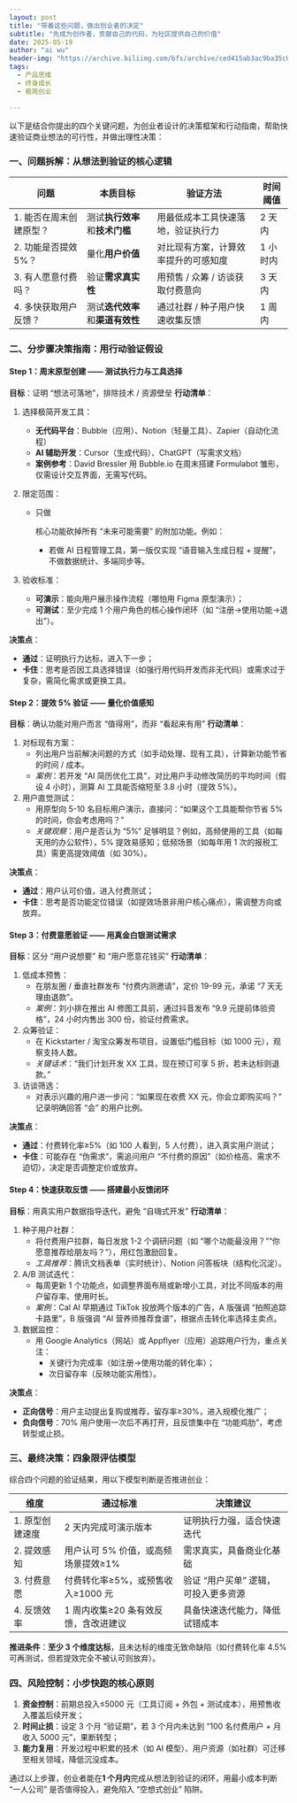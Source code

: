 ```yaml
---
layout: post
title: "带着这些问题，做出创业者的决定"
subtitle: "先成为创作者，贡献自己的代码，为社区提供自己的价值"
date: 2025-05-19
author: "ai wu"
header-img: "https://archive.biliimg.com/bfs/archive/ced415ab3ac9ba35c050e32dffe15f8197db9ec8.png"
tags:
  - 产品思维
  - 终身成长
  - 极简创业

---
```


以下是结合你提出的四个关键问题，为创业者设计的决策框架和行动指南，帮助快速验证商业想法的可行性，并做出理性决策：

### **一、问题拆解：从想法到验证的核心逻辑**

| **问题**                | **本质目标**                     | **验证方法**                         | **时间阈值** |
| ----------------------- | -------------------------------- | ------------------------------------ | ------------ |
| 1. 能否在周末创建原型？ | 测试**执行效率**和**技术门槛**   | 用最低成本工具快速落地，验证执行力   | 2 天内       |
| 2. 功能是否提效 5%？    | 量化**用户价值**                 | 对比现有方案，计算效率提升的可感知度 | 1 小时内     |
| 3. 有人愿意付费吗？     | 验证**需求真实性**               | 用预售 / 众筹 / 访谈获取付费意向     | 3 天内       |
| 4. 多快获取用户反馈？   | 测试**迭代效率**和**渠道有效性** | 通过社群 / 种子用户快速收集反馈      | 1 周内       |

### **二、分步骤决策指南：用行动验证假设**

#### **Step 1：周末原型创建 —— 测试执行力与工具选择**

**目标**：证明 “想法可落地”，排除技术 / 资源壁垒
**行动清单**：



1. 选择极简开发工具：

   - **无代码平台**：Bubble（应用）、Notion（轻量工具）、Zapier（自动化流程）
   - **AI 辅助开发**：Cursor（生成代码）、ChatGPT（写需求文档）
   - **案例参考**：David Bressler 用 Bubble.io 在周末搭建 Formulabot 雏形，仅需设计交互界面，无需写代码。

2. 限定范围：

   - 只做

     核心功能砍掉所有 “未来可能需要” 的附加功能。例如：

     - 若做 AI 日程管理工具，第一版仅实现 “语音输入生成日程 + 提醒”，不做数据统计、多端同步等。

3. 验收标准：

   - **可演示**：能向用户展示操作流程（哪怕用 Figma 原型演示）；
   - **可测试**：至少完成 1 个用户角色的核心操作闭环（如 “注册→使用功能→退出”）。



**决策点**：

- **通过**：证明执行力达标，进入下一步；
- **卡住**：思考是否因工具选择错误（如强行用代码开发而非无代码）或需求过于复杂，需简化需求或更换工具。

#### **Step 2：提效 5% 验证 —— 量化价值感知**

**目标**：确认功能对用户而言 “值得用”，而非 “看起来有用”
**行动清单**：

1. 对标现有方案：
   - 列出用户当前解决问题的方式（如手动处理、现有工具），计算新功能节省的时间 / 成本。
   - *案例*：若开发 “AI 简历优化工具”，对比用户手动修改简历的平均时间（假设 4 小时），测算 AI 工具能否缩短至 3.8 小时（提效 5%）。
2. 用户直觉测试：
   - 用原型向 5-10 名目标用户演示，直接问：“如果这个工具能帮你节省 5% 的时间，你会考虑用吗？”
   - *关键观察*：用户是否认为 “5%” 足够明显？例如，高频使用的工具（如每天用的办公软件），5% 提效易感知；低频场景（如每年用 1 次的报税工具）需更高提效阈值（如 30%）。



**决策点**：



- **通过**：用户认可价值，进入付费测试；
- **卡住**：思考是否功能定位错误（如提效场景非用户核心痛点），需调整方向或放弃。

#### **Step 3：付费意愿验证 —— 用真金白银测试需求**

**目标**：区分 “用户说想要” 和 “用户愿意花钱买”
**行动清单**：



1. 低成本预售：
   - 在朋友圈 / 垂直社群发布 “付费内测邀请”，定价 19-99 元，承诺 “7 天无理由退款”。
   - *案例*：刘小排在推出 AI 修图工具前，通过抖音发布 “9.9 元提前体验资格”，24 小时内售出 300 份，验证付费需求。
2. 众筹验证：
   - 在 Kickstarter / 淘宝众筹发布项目，设置低门槛目标（如 1000 元），观察支持人数。
   - *关键话术*：“我们计划开发 XX 工具，现在预订可享 5 折，若未达标则退款。”
3. 访谈筛选：
   - 对表示兴趣的用户进一步问：“如果现在收费 XX 元，你会立即购买吗？” 记录明确回答 “会” 的用户比例。



**决策点**：

- **通过**：付费转化率≥5%（如 100 人看到，5 人付费），进入真实用户测试；
- **卡住**：可能存在 “伪需求”，需追问用户 “不付费的原因”（如价格高、需求不迫切），决定是否调整定价或放弃。

#### **Step 4：快速获取反馈 —— 搭建最小反馈闭环**

**目标**：用真实用户数据指导迭代，避免 “自嗨式开发”
**行动清单**：



1. 种子用户社群：
   - 将付费用户拉群，每日发放 1-2 个调研问题（如 “哪个功能最没用？”“你愿意推荐给朋友吗？”），用红包激励回复。
   - *工具推荐*：腾讯文档表单（实时统计）、Notion 问答板块（结构化沉淀）。
2. A/B 测试迭代：
   - 每周更新 1 个功能点，如调整界面布局或新增小工具，对比不同版本的用户留存率、使用时长。
   - *案例*：Cal AI 早期通过 TikTok 投放两个版本的广告，A 版强调 “拍照追踪卡路里”，B 版强调 “AI 营养师推荐食谱”，根据点击转化率选择主卖点。
3. 数据监控：
   - 用 Google Analytics（网站）或 Appflyer（应用）追踪用户行为，重点关注：
     - 关键行为完成率（如注册→使用功能的转化率）；
     - 次日留存率（反映功能实用性）。



**决策点**：



- **正向信号**：用户主动提出复购或推荐，留存率≥30%，进入规模化推广；
- **负向信号**：70% 用户使用一次后不再打开，且反馈集中在 “功能鸡肋”，考虑转型或止损。

### **三、最终决策：四象限评估模型**

综合四个问题的验证结果，用以下模型判断是否推进创业：



| **维度**        | **通过标准**                         | **决策建议**                         |
| --------------- | ------------------------------------ | ------------------------------------ |
| 1. 原型创建速度 | 2 天内完成可演示版本                 | 证明执行力强，适合快速迭代           |
| 2. 提效感知     | 用户认可 5% 价值，或高频场景提效≥1%  | 需求真实，具备商业化基础             |
| 3. 付费意愿     | 付费转化率≥5%，或预售收入≥1000 元    | 验证 “用户买单” 逻辑，可投入更多资源 |
| 4. 反馈效率     | 1 周内收集≥20 条有效反馈，含改进建议 | 具备快速迭代能力，降低试错成本       |



**推进条件**：**至少 3 个维度达标**，且未达标的维度无致命缺陷（如付费转化率 4.5% 可再测试，但若提效完全不被认可则放弃）。

### **四、风险控制：小步快跑的核心原则**

1. **资金控制**：前期总投入≤5000 元（工具订阅 + 外包 + 测试成本），用预售收入覆盖后续开发；
2. **时间止损**：设定 3 个月 “验证期”，若 3 个月内未达到 “100 名付费用户 + 月收入 5000 元”，果断转型；
3. **能力复用**：开发过程中积累的技术（如 AI 模型）、用户资源（如社群）可迁移至相关领域，降低沉没成本。



通过以上步骤，创业者能在**1 个月内**完成从想法到验证的闭环，用最小成本判断 “一人公司” 是否值得投入，避免陷入 “空想式创业” 陷阱。